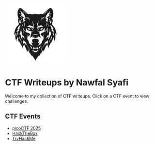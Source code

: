 <img src="/assets/images/logo.jpg" alt="BlackWolf Logo" width="200" />

# CTF Writeups by Nawfal Syafi

Welcome to my collection of CTF writeups. Click on a CTF event to view challenges.

## CTF Events
- [picoCTF 2025](Competition/picoCTF_2025)
- [HackTheBox](htb/index.md)
- [TryHackMe](thm/index.md)
